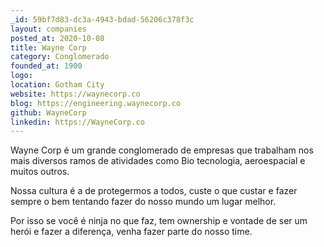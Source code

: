```yaml
---
_id: 59bf7d83-dc3a-4943-bdad-56206c378f3c
layout: companies
posted_at: 2020-10-08
title: Wayne Corp
category: Conglomerado
founded_at: 1900
logo: 
location: Gotham City
website: https://waynecorp.co
blog: https://engineering.waynecorp.co
github: WayneCorp
linkedin: https://WayneCorp.co
---
```


Wayne Corp é um grande conglomerado de empresas que trabalham nos mais diversos ramos de atividades como Bio tecnologia, aeroespacial e muitos outros.

Nossa cultura é a de protegermos a todos, custe o que custar e fazer sempre o bem tentando fazer do nosso mundo um lugar melhor.

Por isso se você é ninja no que faz, tem ownership e vontade de ser um herói e fazer a diferença, venha fazer parte do nosso time. 
          